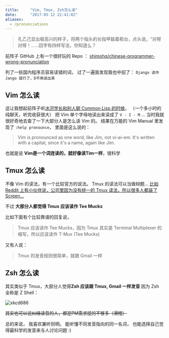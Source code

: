```yaml
---
title:     "Vim, Tmux, Zsh怎么读"
date:      "2017-05-12 22:41:02"
aliases:
  - /pronunciations
---
```


> 孔乙己显出极高兴的样子，将两个指头的长指甲敲着柜台，点头说，“对呀对呀！……回字有四样写法，你知道么？

<!--more-->

前阵子 GitHub 上有一个很好玩的 Repo ：
[shimohq/chinese-programmer-wrong-pronunciation][chinese]

列了一些国内程序员容易读错的词，
过了一遍我发现我也中招了：
`Django 读作 Jango 就行了，D不用读出来`

## Vim 怎么读

这让我想起前阵子听[冰河学长][binghe][和别人聊 Common Lisp 的时候][binghe-cl]，
（一个多小时的纯聊天，听完收获很大）
把 Vim 单个字母地读出来读成了 `V - I - M` ...
当时我就很好奇地去查了一下大部分人是怎么读 Vim 的。
结果在万能的 Vim Manual 里发现了 `:help pronounce`，
里面是这么说的：

> Vim is pronounced as one word, like Jim, not vi-ai-em.  It's written with a
capital, since it's a name, again like Jim.

也就是说 **Vim是一个词连读的，就好像读Tim一样**，很科学


## Tmux 怎么读

不像 Vim 的读法，有一个比较官方的说法。
Tmux 的读法可以当做辩题…
[比如 Reddit 上有小伙伴说，公司里因为没有统一的 Tmux 读法，所以很多人都装了 Screen...][tmux-dispute]

不过 **大部分人都觉得 Tmux 应该读作 Tee Mucks**

比如下面有个比较靠谱的回复说，

> Tmux 应该读作 Tee Mucks，因为 Tmux 其实是 Terminal Multiplexer 的缩写，所以应该读作 T-Mux (Tee Mucks)

又有人说：

> Tmux 的发音规则很简单，就跟 Gmail 一样


## Zsh 怎么读

其实类似于 Tmux，大部分人觉得**Zsh 应该跟 Tmux, Gmail 一样发音**
因为 Zsh 全称是 Z Shell：

![xkcd686][xkcd686]


~~其实也可以说纠结读音的人，都是PM需求提的不够多（滑稽）~~

总的来说，
我喜欢兼听则明。
能听懂不同发音指向的同一名词，
也能选择自己觉得最科学的发音来与人讨论问题 :)

[chinese]: https://github.com/shimohq/chinese-programmer-wrong-pronunciation
[binghe]: https://tianchunbinghe.blog.163.com
[binghe-cl]: https://music.163.com/#/song?id=28707021
[tmux-dispute]: https://www.reddit.com/r/linux/comments/yz4r6/screen_vs_tmux/c6034gp/?utm_content=permalink&utm_medium=front&utm_source=reddit&utm_name=linux
[xkcd686]: https://imgs.xkcd.com/comics/admin_mourning.png

